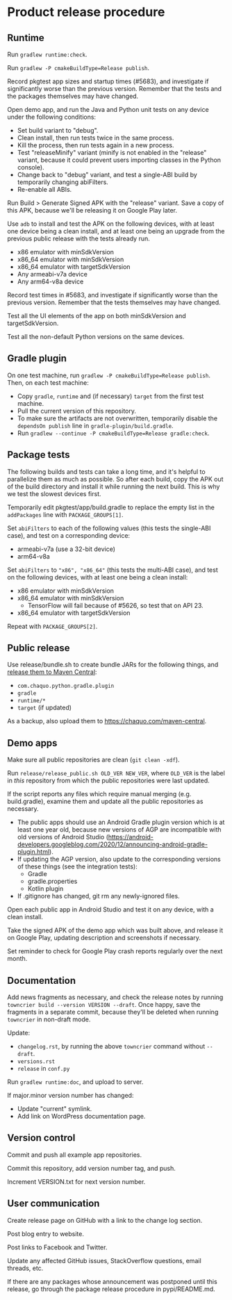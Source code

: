 # Product release procedure

## Runtime

Run `gradlew runtime:check`.

Run `gradlew -P cmakeBuildType=Release publish`.

Record pkgtest app sizes and startup times (#5683), and investigate if significantly worse than
the previous version. Remember that the tests and the packages themselves may have changed.

Open demo app, and run the Java and Python unit tests on any device under the following
conditions:

* Set build variant to "debug".
* Clean install, then run tests twice in the same process.
* Kill the process, then run tests again in a new process.
* Test "releaseMinify" variant (minify is not enabled in the "release" variant, because it
  could prevent users importing classes in the Python console).
* Change back to "debug" variant, and test a single-ABI build by temporarily changing
  abiFilters.
* Re-enable all ABIs.

Run Build > Generate Signed APK with the "release" variant. Save a copy of this APK,
because we'll be releasing it on Google Play later.

Use `adb` to install and test the APK on the following devices, with at least one device being
a clean install, and at least one being an upgrade from the previous public release with the
tests already run.

* x86 emulator with minSdkVersion
* x86_64 emulator with minSdkVersion
* x86_64 emulator with targetSdkVersion
* Any armeabi-v7a device
* Any arm64-v8a device

Record test times in #5683, and investigate if significantly worse than the previous version.
Remember that the tests themselves may have changed.

Test all the UI elements of the app on both minSdkVersion and targetSdkVersion.

Test all the non-default Python versions on the same devices.


## Gradle plugin

On one test machine, run `gradlew -P cmakeBuildType=Release publish`. Then, on each test
machine:

* Copy `gradle`, `runtime` and (if necessary) `target` from the first test machine.
* Pull the current version of this repository.
* To make sure the artifacts are not overwritten, temporarily disable the `dependsOn
  publish` line in `gradle-plugin/build.gradle`.
* Run `gradlew --continue -P cmakeBuildType=Release gradle:check`.


## Package tests

The following builds and tests can take a long time, and it's helpful to parallelize them
as much as possible. So after each build, copy the APK out of the build directory and
install it while running the next build. This is why we test the slowest devices first.

Temporarily edit pkgtest/app/build.gradle to replace the empty list in the `addPackages`
line with `PACKAGE_GROUPS[1]`.

Set `abiFilters` to each of the following values (this tests the single-ABI case), and
test on a corresponding device:

* armeabi-v7a (use a 32-bit device)
* arm64-v8a

Set `abiFilters` to `"x86", "x86_64"` (this tests the multi-ABI case), and test on the
following devices, with at least one being a clean install:

* x86 emulator with minSdkVersion
* x86_64 emulator with minSdkVersion
  * TensorFlow will fail because of #5626, so test that on API 23.
* x86_64 emulator with targetSdkVersion

Repeat with `PACKAGE_GROUPS[2]`.


## Public release

Use release/bundle.sh to create bundle JARs for the following things, and [release them to
Maven Central](https://central.sonatype.org/publish/publish-manual/#bundle-creation):

* `com.chaquo.python.gradle.plugin`
* `gradle`
* `runtime/*`
* `target` (if updated)

As a backup, also upload them to <https://chaquo.com/maven-central>.


## Demo apps

Make sure all public repositories are clean (`git clean -xdf`).

Run `release/release_public.sh OLD_VER NEW_VER`, where `OLD_VER` is the label in *this*
repository from which the public repositories were last updated.

If the script reports any files which require manual merging (e.g. build.gradle), examine them
and update all the public repositories as necessary.
* The public apps should use an Android Gradle plugin version which is at least one year
  old, because new versions of AGP are incompatible with old versions of Android Studio
  (https://android-developers.googleblog.com/2020/12/announcing-android-gradle-plugin.html).
* If updating the AGP version, also update to the corresponding versions of these things
  (see the integration tests):
  * Gradle
  * gradle.properties
  * Kotlin plugin
* If .gitignore has changed, git rm any newly-ignored files.

Open each public app in Android Studio and test it on any device, with a clean install.

Take the signed APK of the demo app which was built above, and release it on Google Play,
updating description and screenshots if necessary.

Set reminder to check for Google Play crash reports regularly over the next month.


## Documentation

Add news fragments as necessary, and check the release notes by running `towncrier build
--version VERSION --draft`. Once happy, save the fragments in a separate commit, because
they'll be deleted when running `towncrier` in non-draft mode.

Update:
* `changelog.rst`, by running the above `towncrier` command without `--draft`.
* `versions.rst`
* `release` in `conf.py`

Run `gradlew runtime:doc`, and upload to server.

If major.minor version number has changed:
* Update "current" symlink.
* Add link on WordPress documentation page.


## Version control

Commit and push all example app repositories.

Commit this repository, add version number tag, and push.

Increment VERSION.txt for next version number.


## User communication

Create release page on GitHub with a link to the change log section.

Post blog entry to website.

Post links to Facebook and Twitter.

Update any affected GitHub issues, StackOverflow questions, email threads, etc.

If there are any packages whose announcement was postponed until this release, go through the
package release procedure in pypi/README.md.
